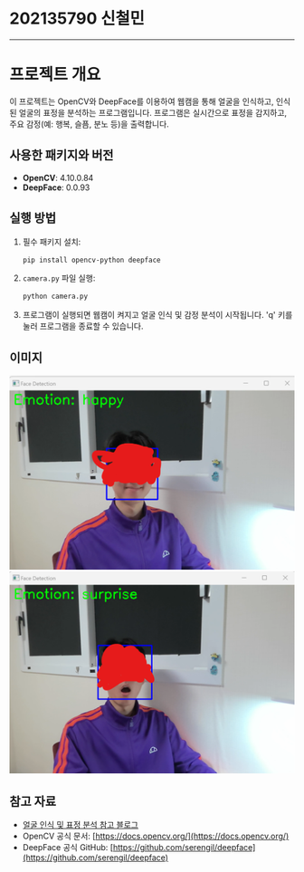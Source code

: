 # 202135790 신철민

---

# 프로젝트 개요

이 프로젝트는 OpenCV와 DeepFace를 이용하여 웹캠을 통해 얼굴을 인식하고, 인식된 얼굴의 표정을 분석하는 프로그램입니다. 프로그램은 실시간으로 표정을 감지하고, 주요 감정(예: 행복, 슬픔, 분노 등)을 출력합니다.

## 사용한 패키지와 버전

- **OpenCV**: 4.10.0.84
- **DeepFace**: 0.0.93

## 실행 방법

1. 필수 패키지 설치:
   ```bash
   pip install opencv-python deepface
   ```
2. `camera.py` 파일 실행:
   ```bash
   python camera.py
   ```
3. 프로그램이 실행되면 웹캠이 켜지고 얼굴 인식 및 감정 분석이 시작됩니다. 'q' 키를 눌러 프로그램을 종료할 수 있습니다.

## 이미지

![프로젝트 실행 화면](result_img1.png)
![프로젝트 실행 화면](result_img2.png)

## 참고 자료

- [얼굴 인식 및 표정 분석 참고 블로그](https://m.blog.naver.com/tmvmffpsej/223104743267)
- OpenCV 공식 문서: [https://docs.opencv.org/](https://docs.opencv.org/)
- DeepFace 공식 GitHub: [https://github.com/serengil/deepface](https://github.com/serengil/deepface)
